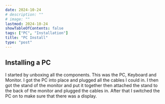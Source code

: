 ```yaml
---
date: 2024-10-24
# description: ""
# image: ""
lastmod: 2024-10-24
showTableOfContents: false
tags: ["PC", "Installation"]
title: "PC Install"
type: "post"
---
```


## Installing a PC

I started by unboxing all the components. This was the PC, Keyboard and Monitor. I got the PC into place and plugged all the cables I could in. I then got the stand of the monitor and put it together then attached the stand to the back of the monitor and plugged the cables in. After that I switched the PC on to make sure that there was a display.